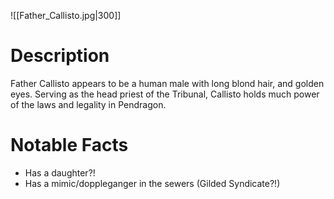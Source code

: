 ![[Father_Callisto.jpg|300]]
# Description
Father Callisto appears to be a human male with long blond hair, and golden eyes. Serving as the head priest of the Tribunal, Callisto holds much power of the laws and legality in Pendragon. 


# Notable Facts
- Has a daughter?!
- Has a mimic/doppleganger in the sewers (Gilded Syndicate?!)